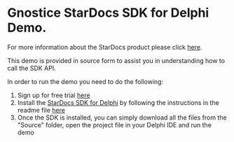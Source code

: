 # Gnostice StarDocs SDK for Delphi Demo. 
For more information about the StarDocs product please click [here](http://gnostice.com/stardocs.asp).

This demo is provided in source form to assist you in understanding how to call the SDK API. 

In order to run the demo you need to do the following:

1. Sign up for free trial [here](http://gnostice.com/stardocs.asp?show=trial)
2. Install the [StarDocs SDK for Delphi](https://github.com/Gnostice/StarDocs-SDK-Delphi/SDK/Source) by following the instructions in the readme file [here](https://github.com/Gnostice/StarDocs-SDK-Delphi/blob/master/SDK/Source/README.txt)
3. Once the SDK is installed, you can simply download all the files from the "Source" folder, open the project file in your Delphi IDE and run the demo
